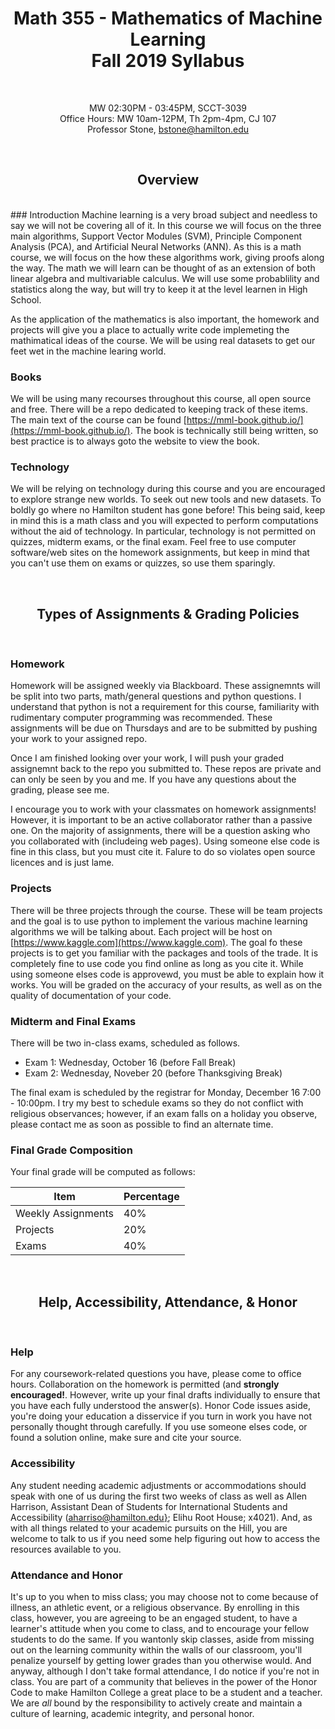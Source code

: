 <h1 align="center"><b>Math 355 - Mathematics of Machine Learning <br> Fall 2019 Syllabus</b></h1>

<br>

<p align="center">
  MW  02:30PM - 03:45PM, SCCT-3039 <br>
  Office Hours: MW 10am-12PM, Th 2pm-4pm, CJ 107  <br>
  Professor Stone,  <a href="mailto:bstone@hamilton.edu">bstone@hamilton.edu</a>
</p>

<br>

<h2 align="center"><b>Overview</b></h2>

<br>
### Introduction
Machine learning is a very broad subject and needless to say we will not be covering all of it. In this course we will focus on the three main algorithms, Support Vector Modules (SVM), Principle Component Analysis (PCA), and Artificial Neural Networks (ANN). As this is a math course, we will focus on the how these algorithms work, giving proofs along the way. The math we will learn can be thought of as an extension of both linear algebra and multivariable calculus. We will use some probablility and statistics along the way, but will try to keep it at the level learnen in High School. 

As the application of the mathematics is also important, the homework and projects will give you a place to actually write code implemeting the mathimatical ideas of the course. We will be using real datasets to get our feet wet in the machine learing world. 

### Books
We will be using many recourses throughout this course, all open source and free. There will be a repo dedicated to keeping track of these items. The main text of the course can be found [https://mml-book.github.io/](https://mml-book.github.io/). The book is technically still being written, so best practice is to always goto the website to view the book. 

### Technology
We will be relying on technology during this course and you are encouraged to explore strange new worlds. To seek out new tools and new datasets. To boldly go where no Hamilton student has gone before! This being said, keep in mind this is a math class and you will expected to perform computations without the aid of technology. In particular, technology is not permitted on quizzes, midterm exams, or the final exam. Feel free to use computer software/web sites on the homework assignments, but keep in mind that you can't use them on exams or quizzes, so use them sparingly. 

<br>

<h2 align="center"><b>Types of Assignments & Grading Policies</b></h2>

<br>

### Homework
Homework will be assigned weekly via Blackboard. These assignemnts will be split into two parts, math/general questions and python questions. I understand that python is not a requirement for this course, familiarity with rudimentary computer programming was recommended. These assignments will be due on Thursdays and are to be submitted by pushing your work to your assigned repo. 

Once I am finished looking over your work, I will push your graded assignemnt back to the repo you submitted to. These repos are private and can only be seen by you and me. If you have any questions about the grading, please see me. 

I encourage you to work with your classmates on homework assignments! However, it is important to be an active collaborator rather than a passive one. On the majority of assignments, there will be a question asking who you collaborated with (includeing web pages). Using someone else code is fine in this class, but you must cite it. Falure to do so violates open source licences and is just lame. 

### Projects
There will be three projects through the course. These will be team projects and the goal is to use python to implement the various machine learning algorithms we will be talking about. Each project will be host on [https://www.kaggle.com](https://www.kaggle.com). The goal fo these projects is to get you familiar with the packages and tools of the trade. It is completely fine to use code you find online as long as you cite it. While using someone elses code is approvewd, you must be able to explain how it works. You will be graded on the accuracy of your results, as well as on the quality of documentation of your code.

### Midterm and Final Exams
There will be two in-class exams, scheduled as follows. 
* Exam 1: Wednesday, October 16 (before Fall Break)
* Exam 2: Wednesday, Noveber 20 (before Thanksgiving Break)

The final exam is scheduled by the registrar for Monday, December 16 7:00 - 10:00pm. 
I try my best to schedule exams so they do not conflict with religious observances; however, if an exam falls on a holiday you observe, please contact me as soon as possible to find an alternate time.


### Final Grade Composition
Your final grade will be computed as follows:

|Item | Percentage |
|---|---|
| Weekly Assignments | 40% |
| Projects | 20% |
| Exams | 40% |

<br>

<h2 align="center"><b>Help, Accessibility, Attendance, & Honor</b></h2>

<br>

### Help
For any coursework-related questions you have, please come to office hours. Collaboration on the homework is permitted (and **strongly encouraged!**. However, write up your final drafts individually to ensure that you have each fully understood the answer(s). Honor Code issues aside, you're doing your education a disservice if you turn in work you have not personally thought through carefully.  If you use someone elses code, or found a solution online, make sure and cite your source. 

### Accessibility
Any student needing academic adjustments or accommodations should speak with one of us during the first two weeks of class as well as Allen Harrison, Assistant Dean of Students for International Students and Accessibility ([aharriso@hamilton.edu}](mailton:aharriso@hamilton.edu); Elihu Root House; x4021).  And, as with all things related to your academic pursuits on the Hill, you are welcome to talk to us if you need some help figuring out how to access the resources available to you.

### Attendance and Honor
It's up to you when to miss class; you may choose not to come because of illness, an athletic event, or a religious observance.  By enrolling in this class, however, you are agreeing to be an engaged student, to have a learner's attitude when you come to class, and to encourage your fellow students to do the same. If you wantonly skip classes, aside from missing out on the learning community within the walls of our classroom, you'll penalize yourself by getting lower grades than you otherwise would.  And anyway, although I don't take formal attendance, I do notice if you're not in class. You are part of a community that believes in the power of the Honor Code to make Hamilton College a great place to be a student and a teacher.  We are _all_ bound by the responsibility to actively create and maintain a culture of learning, academic integrity, and personal honor.  

